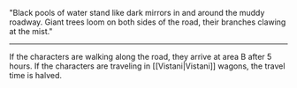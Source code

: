 "Black pools of water stand like dark mirrors in and around the muddy roadway. Giant trees loom on both sides of the road, their branches clawing at the mist."
________________________________________________

If the characters are walking along the road, they arrive at area B after 5 hours. If the characters are traveling in [[Vistani|Vistani]] wagons, the travel time is halved.